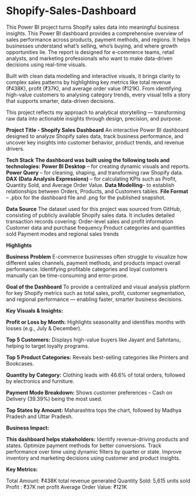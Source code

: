 # Shopify-Sales-Dashboard
This Power BI project turns Shopify sales data into meaningful business insights. This Power BI dashboard provides a comprehensive overview of sales performance across products, payment methods, and regions. It helps businesses understand what’s selling, who’s buying, and where growth opportunities lie. The report is designed for e-commerce teams, retail analysts, and marketing professionals who want to make data-driven decisions using real-time visuals.

Built with clean data modelling and interactive visuals, it brings clarity to complex sales patterns by highlighting key metrics like total revenue (₹438K), profit (₹37K), and average order value (₹121K). From identifying high-value customers to analysing category trends, every visual tells a story that supports smarter, data-driven decisions.

This project reflects my approach to analytical storytelling — transforming raw data into actionable insights through design, precision, and purpose.

**Project Title - Shopify Sales Dashboard**
An interactive Power BI dashboard designed to analyze Shopify sales data, track business performance, and uncover key insights into customer behavior, product trends, and revenue drivers.

**Tech Stack**
**The dashboard was built using the following tools and technologies:**
**Power BI Desktop** – for creating dynamic visuals and reports.
**Power Query** – for cleaning, shaping, and transforming raw Shopify data.
**DAX (Data Analysis Expressions)** – for calculating KPIs such as Profit, Quantity Sold, and Average Order Value.
**Data Modelling**– to establish relationships between Orders, Products, and Customers tables.
**File Format** – .pbix for the dashboard file and .png for the published snapshot.

**Data Source**
The dataset used for this project was sourced from GitHub, consisting of publicly available Shopify sales data.
It includes detailed transaction records covering:
Order-level sales and profit information
Customer data and purchase frequency
Product categories and quantities sold
Payment modes and regional sales trends
 
**Highlights**

**Business Problem**
E-commerce businesses often struggle to visualize how different sales channels, payment methods, and products impact overall performance. Identifying profitable categories and loyal customers manually can be time-consuming and error-prone.

**Goal of the Dashboard**
To provide a centralized and visual analysis platform for key Shopify metrics such as total sales, profit, customer segmentation, and regional performance — enabling faster, smarter business decisions.

**Key Visuals & Insights:**

**Profit or Loss by Month:** Highlights seasonality and identifies months with losses (e.g., July & December).

**Top 5 Customers:** Displays high-value buyers like Jayant and Sahntanu, helping to target loyalty programs.

**Top 5 Product Categories:** Reveals best-selling categories like Printers and Bookcases.

**Quantity by Category:** Clothing leads with 46.6% of total orders, followed by electronics and furniture.

**Payment Mode Breakdown:** Shows customer preferences – Cash on Delivery (39.39%) being the most used.

**Top States by Amount:** Maharashtra tops the chart, followed by Madhya Pradesh and Uttar Pradesh.

**Business Impact:**

**This dashboard helps stakeholders:**
Identify revenue-driving products and states.
Optimize payment methods for better conversions.
Track performance over time using dynamic filters by quarter or state.
Improve inventory and marketing decisions using customer and product insights.

**Key Metrics:**
 
Total Amount: ₹438K total revenue generated
Quantity Sold: 5,615 units sold
Profit : ₹37K net profit
Average Order Value:	₹121K
